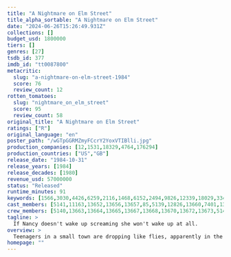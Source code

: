 ```yaml
---
title: "A Nightmare on Elm Street"
title_alpha_sortable: "A Nightmare on Elm Street"
date: "2024-06-26T15:26:49.931Z"
collections: []
budget_usd: 1800000
tiers: []
genres: [27]
tsdb_id: 377
imdb_id: "tt0087800"
metacritic:
  slug: "a-nightmare-on-elm-street-1984"
  score: 76
  review_count: 12
rotten_tomatoes:
  slug: "nightmare_on_elm_street"
  score: 95
  review_count: 58
original_title: "A Nightmare on Elm Street"
ratings: ["R"]
original_language: "en"
poster_path: "/wGTpGGRMZmyFCcrY2YoxVTIBlli.jpg"
production_companies: [12,1531,18329,4764,176294]
production_countries: ["US","GB"]
release_date: "1984-10-31"
release_years: [1984]
release_decades: [1980]
revenue_usd: 57000000
status: "Released"
runtime_minutes: 91
keywords: [1566,3030,4426,6259,2116,1468,6152,2494,9826,12339,18029,33457,157418,163841,164246,170383,171814,190157,256183,325821]
cast_members: [5141,11163,13652,13656,13657,85,5139,12826,13660,7401,13661,13662,190793,120106,1698597,7219,42820,13663]
crew_members: [5140,13663,13664,13665,13667,13668,13670,13672,13673,5140]
tagline: >
  If Nancy doesn't wake up screaming she won't wake up at all.
overview: >
  Teenagers in a small town are dropping like flies, apparently in the grip of mass hysteria causing their suicides. A cop's daughter, Nancy Thompson, traces the cause to child molester Fred Krueger, who was burned alive by angry parents many years before. Krueger has now come back in the dreams of his killers' children, claiming their lives as his revenge. Nancy and her boyfriend, Glen, must devise a plan to lure the monster out of the realm of nightmares and into the real world...
homepage: ""
---
```

